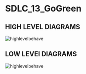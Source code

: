 # SDLC_13_GoGreen

## HIGH LEVEL DIAGRAMS

![highlevelbehave](https://user-images.githubusercontent.com/86190226/130227656-83ce7339-e3c6-4ab6-a44e-1b82f889c7a9.png)




## LOW LEVEl DIAGRAMS
![highlevelbehave](https://github.com/amulyasingaraju/SDLC_13_GoGreen/blob/main/2_Architecture/low%20level.PNG)
